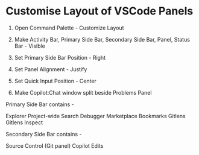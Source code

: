# Customise Layout of VSCode Panels

1. Open Command Palette - Customize Layout

2. Make Activity Bar, Primary Side Bar, Secondary Side Bar, Panel, Status Bar - Visible

3. Set Primary Side Bar Position - Right

4. Set Panel Alignment - Justify

5. Set Quick Input Position - Center

6. Make Copilot:Chat window split beside Problems Panel

Primary Side Bar contains -

  Explorer
  Project-wide Search
  Debugger
  Marketplace
  Bookmarks
  Gitlens
  Gitlens Inspect

Secondary Side Bar contains -

  Source Control (Git panel)
  Copilot Edits